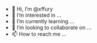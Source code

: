- 👋 Hi, I’m @xffury
- 👀 I’m interested in ...
- 🌱 I’m currently learning ...
- 💞️ I’m looking to collaborate on ...
- 📫 How to reach me ...

<!---
xffury/xffury is a ✨ special ✨ repository because its `README.md` (this file) appears on your GitHub profile.
You can click the Preview link to take a look at your changes.
--->
